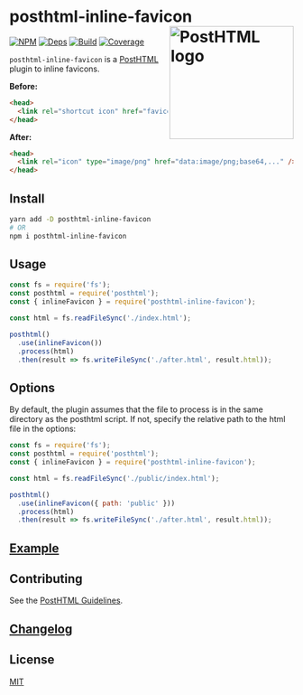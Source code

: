 # posthtml-inline-favicon <img align="right" width="220" height="200" title="PostHTML logo" src="http://posthtml.github.io/posthtml/logo.svg">

[![NPM][npm]][npm-url]
[![Deps][deps]][deps-url]
[![Build][build]][build-badge]
[![Coverage][codecov-shield]][codecov]

`posthtml-inline-favicon` is a [PostHTML](https://github.com/posthtml/posthtml) plugin to inline favicons.

**Before:**

```html
<head>
  <link rel="shortcut icon" href="favicon.ico" />
</head>
```

**After:**

```html
<head>
  <link rel="icon" type="image/png" href="data:image/png;base64,..." />
</head>
```

## Install

```bash
yarn add -D posthtml-inline-favicon
# OR
npm i posthtml-inline-favicon
```

## Usage

```js
const fs = require('fs');
const posthtml = require('posthtml');
const { inlineFavicon } = require('posthtml-inline-favicon');

const html = fs.readFileSync('./index.html');

posthtml()
  .use(inlineFavicon())
  .process(html)
  .then(result => fs.writeFileSync('./after.html', result.html));
```

## Options

By default, the plugin assumes that the file to process is in the same directory as the posthtml script. If not, specify the relative path to the html file in the options:

```js
const fs = require('fs');
const posthtml = require('posthtml');
const { inlineFavicon } = require('posthtml-inline-favicon');

const html = fs.readFileSync('./public/index.html');

posthtml()
  .use(inlineFavicon({ path: 'public' }))
  .process(html)
  .then(result => fs.writeFileSync('./after.html', result.html));
```

## [Example](example)

## Contributing

See the [PostHTML Guidelines](https://github.com/posthtml/posthtml/tree/master/docs).

## [Changelog](CHANGELOG.md)

## License

[MIT](LICENSE)

[npm]: https://img.shields.io/npm/v/posthtml-inline-favicon.svg?color=blue
[npm-url]: https://npmjs.com/package/posthtml-inline-favicon
[deps]: https://david-dm.org/metonym/posthtml-inline-favicon.svg
[deps-url]: https://david-dm.org/metonym/posthtml-inline-favicon
[build]: https://travis-ci.com/metonym/posthtml-inline-favicon.svg?branch=master
[build-badge]: https://travis-ci.com/metonym/posthtml-inline-favicon
[codecov]: https://codecov.io/gh/metonym/posthtml-inline-favicon
[codecov-shield]: https://img.shields.io/codecov/c/github/metonym/posthtml-inline-favicon.svg
